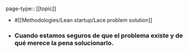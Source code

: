 page-type:: [[topic]]

- #[[Methodologies/Lean startup/Lace problem solution]]

- ### Cuando estamos seguros de que el problema existe y de qué merece la pena solucionarlo.



